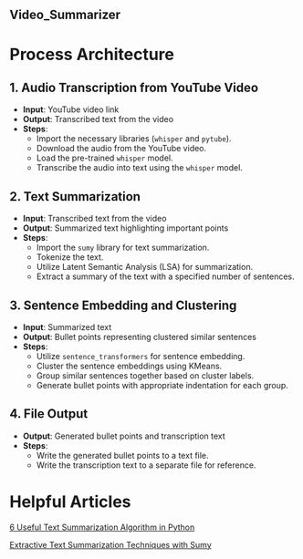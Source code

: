 ## Video_Summarizer

# Process Architecture

## 1. Audio Transcription from YouTube Video
- **Input**: YouTube video link
- **Output**: Transcribed text from the video
- **Steps**:
  - Import the necessary libraries (`whisper` and `pytube`).
  - Download the audio from the YouTube video.
  - Load the pre-trained `whisper` model.
  - Transcribe the audio into text using the `whisper` model.

## 2. Text Summarization
- **Input**: Transcribed text from the video
- **Output**: Summarized text highlighting important points
- **Steps**:
  - Import the `sumy` library for text summarization.
  - Tokenize the text.
  - Utilize Latent Semantic Analysis (LSA) for summarization.
  - Extract a summary of the text with a specified number of sentences.

## 3. Sentence Embedding and Clustering
- **Input**: Summarized text
- **Output**: Bullet points representing clustered similar sentences
- **Steps**:
  - Utilize `sentence_transformers` for sentence embedding.
  - Cluster the sentence embeddings using KMeans.
  - Group similar sentences together based on cluster labels.
  - Generate bullet points with appropriate indentation for each group.

## 4. File Output
- **Output**: Generated bullet points and transcription text
- **Steps**:
  - Write the generated bullet points to a text file.
  - Write the transcription text to a separate file for reference.

# Helpful Articles

[6 Useful Text Summarization Algorithm in Python](https://medium.com/@sarowar.saurav10/6-useful-text-summarization-algorithm-in-python-dfc8a9d33074)

[Extractive Text Summarization Techniques with Sumy](https://medium.com/@ondenyi.eric/extractive-text-summarization-techniques-with-sumy-3d3b127a0a32)
